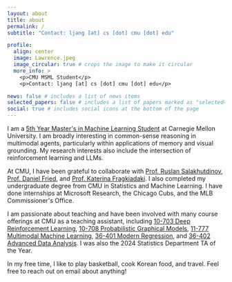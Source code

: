 ```yaml
---
layout: about
title: about
permalink: /
subtitle: "Contact: ljang [at] cs [dot] cmu [dot] edu"

profile:
  align: center
  image: Lawrence.jpeg
  image_circular: true # crops the image to make it circular
  more_info: >
    <p>CMU MSML Student</p>
    <p>Contact: ljang [at] cs [dot] cmu [dot] edu</p>

news: false # includes a list of news items
selected_papers: false # includes a list of papers marked as "selected={true}"
social: true # includes social icons at the bottom of the page
---
```


I am a [5th Year Master's in Machine Learning Student](https://www.ml.cmu.edu/academics/5th-year-ms.html) at Carnegie Mellon University. I am broadly interesting in common-sense reasoning in multimodal agents, particularly within applications of memory and visual grounding. My research interests also include the intersection of reinforcement learning and LLMs.

At CMU, I have been grateful to collaborate with [Prof. Ruslan Salakhutdinov](https://www.cs.cmu.edu/~rsalakhu/), [Prof. Daniel Fried](https://dpfried.github.io/), and [Prof. Katerina Fragkiadaki](https://www.cs.cmu.edu/~katef/). I also completed my undergraduate degree from CMU in Statistics and Machine Learning.  I have done internships at Microsoft Research, the Chicago Cubs, and the MLB Commissioner's Office.

I am passionate about teaching and have been involved with many course offerings at CMU as a teaching assistant, including [10-703 Deep Reinforcement Learning](https://cmudeeprl.github.io/703website_f23/), [10-708 Probabilistic Graphical Models](https://andrejristeski.github.io/10708-S23/schedule.html), [11-777 Multimodal Machine Learning](https://cmu-mmml.github.io/), [36-401 Modern Regression](https://www.stat.cmu.edu/~larry/=stat401/), and  [36-402 Advanced Data Analysis](https://www.stat.cmu.edu/~cshalizi/uADA/24/).  I was also the 2024 Statistics Department TA of the Year. 

In my free time, I like to play basketball, cook Korean food, and travel. Feel free to reach out on email about anything!



